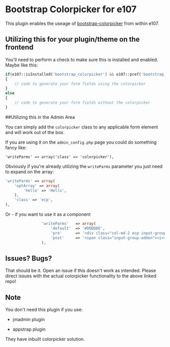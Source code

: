 # Bootstrap Colorpicker for e107

This plugin enables the useage of [bootstrap-colorpicker](https://github.com/mjolnic/bootstrap-colorpicker/) from within e107.

## Utilizing this for your plugin/theme on the frontend

You'll need to perform a check to make sure this is installed and enabled. Maybe like this:

```php
if(e107::isInstalled('bootstrap_colorpicker') && e107::pref('bootstrap_colorpicker', 'enabled'))
{
	// code to generate your form fields using the colorpicker
}
else
{
	// code to generate your form fields without the colorpicker
}
```

##Utilizing this in the Admin Area

You can simply add the `colorpicker` class to any applicable form element and will work out of the box.

If you are using it on the `admin_config.php` page you could do something fancy like:

`'writeParms' => array('class' => 'colorpicker'),`

Obviously if you're already utilizing the `writeParms` parameter you just need to expand on the array:

```php
'writeParms' => array(
	'optArray' => array(
		'hello' => 'Hello',
	),
	'class' => 'ecp',
),
```

Or - if you want to use it as a component
```php
				'writeParms'   => array( 
					'default'  => '#DDDDDD',
					'pre'      => '<div class="col-md-2 ecp input-group colorpicker-component colorpicker-element">',
					'post'     => '<span class="input-group-addon"><i></i></span></div>' 
				),
```

## Issues? Bugs?

That should be it. Open an issue if this doesn't work as intended. Please direct issues with the actual colorpicker functionality to the above linked repo!


## Note

You don't need this plugin if you use:

- jmadmin plugin

- appstrap plugin 

They have inbuilt colorpicker solution. 

